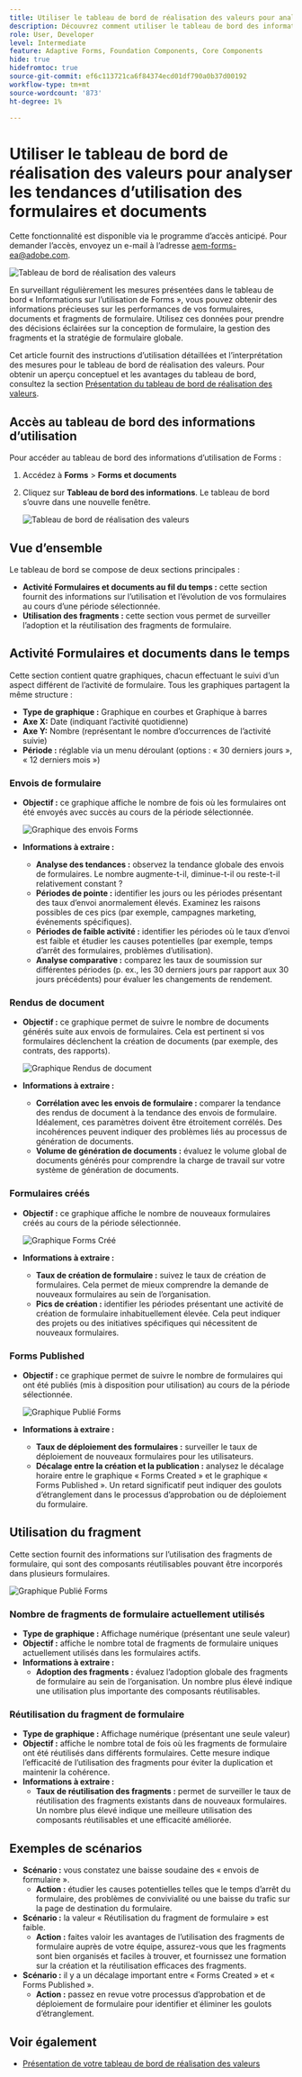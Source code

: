 ```yaml
---
title: Utiliser le tableau de bord de réalisation des valeurs pour analyser les tendances d’utilisation des formulaires et documents
description: Découvrez comment utiliser le tableau de bord des informations d’utilisation de Forms pour surveiller et comprendre les performances de vos formulaires et de vos fragments de formulaire.
role: User, Developer
level: Intermediate
feature: Adaptive Forms, Foundation Components, Core Components
hide: true
hidefromtoc: true
source-git-commit: ef6c113721ca6f84374ecd01df790a0b37d00192
workflow-type: tm+mt
source-wordcount: '873'
ht-degree: 1%

---
```



# Utiliser le tableau de bord de réalisation des valeurs pour analyser les tendances d’utilisation des formulaires et documents

<span class="preview"> Cette fonctionnalité est disponible via le programme d’accès anticipé. Pour demander l’accès, envoyez un e-mail à l’adresse aem-forms-ea@adobe.com. <span>

![Tableau de bord de réalisation des valeurs](/help/edge/docs/forms/universal-editor/assets/forms-insights-banner.svg)


En surveillant régulièrement les mesures présentées dans le tableau de bord « Informations sur l’utilisation de Forms », vous pouvez obtenir des informations précieuses sur les performances de vos formulaires, documents et fragments de formulaire. Utilisez ces données pour prendre des décisions éclairées sur la conception de formulaire, la gestion des fragments et la stratégie de formulaire globale.

Cet article fournit des instructions d’utilisation détaillées et l’interprétation des mesures pour le tableau de bord de réalisation des valeurs. Pour obtenir un aperçu conceptuel et les avantages du tableau de bord, consultez la section [Présentation du tableau de bord de réalisation des valeurs](/help/forms/aem-forms-value-realization-dashboard.md).


## Accès au tableau de bord des informations d’utilisation

Pour accéder au tableau de bord des informations d’utilisation de Forms :

1. Accédez à **Forms** > **Forms et documents**
1. Cliquez sur **Tableau de bord des informations**. Le tableau de bord s’ouvre dans une nouvelle fenêtre.

   ![Tableau de bord de réalisation des valeurs](/help/forms/assets/forms-usage-insights.png)

## Vue d’ensemble

Le tableau de bord se compose de deux sections principales :

- **Activité Formulaires et documents au fil du temps :** cette section fournit des informations sur l’utilisation et l’évolution de vos formulaires au cours d’une période sélectionnée.
- **Utilisation des fragments :** cette section vous permet de surveiller l’adoption et la réutilisation des fragments de formulaire.

## Activité Formulaires et documents dans le temps

Cette section contient quatre graphiques, chacun effectuant le suivi d’un aspect différent de l’activité de formulaire. Tous les graphiques partagent la même structure :

- **Type de graphique :** Graphique en courbes et Graphique à barres
- **Axe X:** Date (indiquant l’activité quotidienne)
- **Axe Y:** Nombre (représentant le nombre d’occurrences de l’activité suivie)
- **Période :** réglable via un menu déroulant (options : « 30 derniers jours », « 12 derniers mois »)




### Envois de formulaire

- **Objectif :** ce graphique affiche le nombre de fois où les formulaires ont été envoyés avec succès au cours de la période sélectionnée.

  ![Graphique des envois Forms](/help/forms/assets/forms-submissions-vr-dashboard-form-insights.png)
- **Informations à extraire :**
   - **Analyse des tendances :** observez la tendance globale des envois de formulaires. Le nombre augmente-t-il, diminue-t-il ou reste-t-il relativement constant ?
   - **Périodes de pointe :** identifier les jours ou les périodes présentant des taux d’envoi anormalement élevés. Examinez les raisons possibles de ces pics (par exemple, campagnes marketing, événements spécifiques).
   - **Périodes de faible activité :** identifier les périodes où le taux d’envoi est faible et étudier les causes potentielles (par exemple, temps d’arrêt des formulaires, problèmes d’utilisation).
   - **Analyse comparative :** comparez les taux de soumission sur différentes périodes (p. ex., les 30 derniers jours par rapport aux 30 jours précédents) pour évaluer les changements de rendement.

### Rendus de document

- **Objectif :** ce graphique permet de suivre le nombre de documents générés suite aux envois de formulaires. Cela est pertinent si vos formulaires déclenchent la création de documents (par exemple, des contrats, des rapports).

  ![Graphique Rendus de document](/help/forms/assets/document-rendetions-vr-dashboard-form-insights.png)


- **Informations à extraire :**
   - **Corrélation avec les envois de formulaire :** comparer la tendance des rendus de document à la tendance des envois de formulaire. Idéalement, ces paramètres doivent être étroitement corrélés. Des incohérences peuvent indiquer des problèmes liés au processus de génération de documents.
   - **Volume de génération de documents :** évaluez le volume global de documents générés pour comprendre la charge de travail sur votre système de génération de documents.

### Formulaires créés


- **Objectif :** ce graphique affiche le nombre de nouveaux formulaires créés au cours de la période sélectionnée.

  ![Graphique Forms Créé](/help/forms/assets/forms-created-vr-dashboard-form-insights.png)

- **Informations à extraire :**
   - **Taux de création de formulaire :** suivez le taux de création de formulaires. Cela permet de mieux comprendre la demande de nouveaux formulaires au sein de l’organisation.
   - **Pics de création :** identifier les périodes présentant une activité de création de formulaire inhabituellement élevée. Cela peut indiquer des projets ou des initiatives spécifiques qui nécessitent de nouveaux formulaires.

### Forms Published

- **Objectif :** ce graphique permet de suivre le nombre de formulaires qui ont été publiés (mis à disposition pour utilisation) au cours de la période sélectionnée.

  ![Graphique Publié Forms](/help/forms/assets/forms-publish-vr-dashboard-form-insights.png)


- **Informations à extraire :**
   - **Taux de déploiement des formulaires :** surveiller le taux de déploiement de nouveaux formulaires pour les utilisateurs.
   - **Décalage entre la création et la publication :** analysez le décalage horaire entre le graphique « Forms Created » et le graphique « Forms Published ». Un retard significatif peut indiquer des goulots d’étranglement dans le processus d’approbation ou de déploiement du formulaire.

## Utilisation du fragment

Cette section fournit des informations sur l’utilisation des fragments de formulaire, qui sont des composants réutilisables pouvant être incorporés dans plusieurs formulaires.

![Graphique Publié Forms](/help/forms/assets/fragment-usage-vr-dashboard-form-insights.png)

### Nombre de fragments de formulaire actuellement utilisés

- **Type de graphique :** Affichage numérique (présentant une seule valeur)
- **Objectif :** affiche le nombre total de fragments de formulaire uniques actuellement utilisés dans les formulaires actifs.
- **Informations à extraire :**
   - **Adoption des fragments :** évaluez l’adoption globale des fragments de formulaire au sein de l’organisation. Un nombre plus élevé indique une utilisation plus importante des composants réutilisables.

### Réutilisation du fragment de formulaire

- **Type de graphique :** Affichage numérique (présentant une seule valeur)
- **Objectif :** affiche le nombre total de fois où les fragments de formulaire ont été réutilisés dans différents formulaires. Cette mesure indique l’efficacité de l’utilisation des fragments pour éviter la duplication et maintenir la cohérence.
- **Informations à extraire :**
   - **Taux de réutilisation des fragments :** permet de surveiller le taux de réutilisation des fragments existants dans de nouveaux formulaires. Un nombre plus élevé indique une meilleure utilisation des composants réutilisables et une efficacité améliorée.

## Exemples de scénarios

- **Scénario :** vous constatez une baisse soudaine des « envois de formulaire ».
   - **Action :** étudier les causes potentielles telles que le temps d’arrêt du formulaire, des problèmes de convivialité ou une baisse du trafic sur la page de destination du formulaire.
- **Scénario :** la valeur « Réutilisation du fragment de formulaire » est faible.
   - **Action :** faites valoir les avantages de l’utilisation des fragments de formulaire auprès de votre équipe, assurez-vous que les fragments sont bien organisés et faciles à trouver, et fournissez une formation sur la création et la réutilisation efficaces des fragments.
- **Scénario :** il y a un décalage important entre « Forms Created » et « Forms Published ».
   - **Action :** passez en revue votre processus d’approbation et de déploiement de formulaire pour identifier et éliminer les goulots d’étranglement.



## Voir également

- [Présentation de votre tableau de bord de réalisation des valeurs](/help/forms/aem-forms-value-realization-dashboard.md)